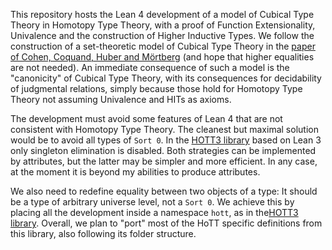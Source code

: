 This repository hosts the Lean 4 development of a model of Cubical Type Theory in Homotopy Type Theory, with a proof of Function Extensionality, Univalence and the construction of Higher Inductive Types. We follow the construction of a set-theoretic model of Cubical Type Theory in the [paper of Cohen, Coquand, Huber and M&#x00F6;rtberg](https://drops.dagstuhl.de/opus/volltexte/2018/8475/pdf/LIPIcs-TYPES-2015-5.pdf) (and hope that higher equalities are not needed). An immediate consequence of such a model is the "canonicity" of Cubical Type Theory, with its consequences for decidability of judgmental relations, simply because those hold for Homotopy Type Theory not assuming Univalence and HITs as axioms. 

The development must avoid some features of Lean 4 that are not consistent with Homotopy Type Theory. The cleanest but maximal solution would be to avoid all types of `Sort 0`. In the [HOTT3 library](https://github.com/gebner/hott3) based on Lean 3 only singleton elimination is disabled. Both strategies can be implemented by attributes, but the latter may be simpler and more efficient. In any case, at the moment it is beyond my abilities to produce attributes.

We also need to redefine equality between two objects of a type: It should be a type of arbitrary universe level, not a `Sort 0`. We achieve this by placing all the development inside a namespace `hott`, as in the[HOTT3 library](https://github.com/gebner/hott3). Overall, we plan to "port" most of the HoTT specific definitions from this library, also following its folder structure. 
